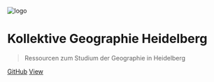 ![logo](media/_favicon.svg)

# Kollektive Geographie Heidelberg

> Ressourcen zum Studium der Geographie in Heidelberg

[GitHub](https://github.com/Kollektive-Geographie-Heidelberg/Kollektive-Geographie-Heidelberg)
[View](#kollektive-geographie-heidelberg)
